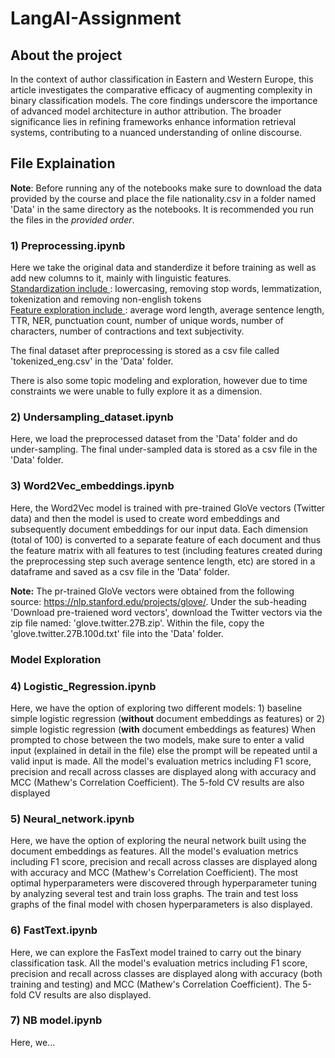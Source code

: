 # LangAI-Assignment
## About the project
In the context of author classification in Eastern and Western Europe, this article investigates the comparative efficacy of augmenting complexity in binary classification models. The core findings underscore the importance of advanced model architecture in author attribution. The broader significance lies in refining frameworks enhance information retrieval systems, contributing to a nuanced understanding of online discourse.

## File Explaination
 **Note**: Before running any of the notebooks make sure to download the data provided by the course and place the file nationality.csv in a folder named 'Data' in the same directory as the notebooks. It is recommended you run the files in the *provided order*.

### 1) Preprocessing.ipynb 
Here we take the original data and standerdize it before training as well as add new columns to it, mainly with linguistic features.\
<ins> Standardization include </ins> : lowercasing, removing stop words, lemmatization, tokenization and removing non-english tokens\
<ins> Feature exploration include </ins> : average word length, average sentence length, TTR, NER, punctuation count, number of unique words, number of characters, number of contractions and text subjectivity.

The final dataset after preprocessing is stored as a csv file called 'tokenized_eng.csv' in the 'Data' folder.

There is also some topic modeling and exploration, however due to time constraints we were unable to fully explore it as a dimension.

### 2) Undersampling_dataset.ipynb
Here, we load the preprocessed dataset from the 'Data' folder and do under-sampling. The final under-sampled data is stored as a csv file in the 'Data' folder. 

### 3) Word2Vec_embeddings.ipynb
Here, the Word2Vec model is trained with pre-trained GloVe vectors (Twitter data) and then the model is used to create word embeddings and 
subsequently document embeddings for our input data. Each dimension (total of 100) is converted to a separate feature of each document and thus
the feature matrix with all features to test (including features created during the preprocessing step such average sentence length, etc) are stored in a dataframe
and saved as a csv file in the 'Data' folder. 

**Note:** The pr-trained GloVe vectors were obtained from the following source: https://nlp.stanford.edu/projects/glove/. Under the sub-heading 'Download pre-traiened word vectors',
download the Twitter vectors via the zip file named: 'glove.twitter.27B.zip'. Within the file, copy the 'glove.twitter.27B.100d.txt' file into the 
'Data' folder.

### Model Exploration

### 4) Logistic_Regression.ipynb
Here, we have the option of exploring two different models: 1) baseline simple logistic regression (**without** document embeddings as features) or 2) simple logistic regression (**with** document embeddings as features) 
When prompted to chose between the two models, make sure to enter a valid input (explained in detail in the file) else the prompt will be repeated until a valid input is made.
All the model's evaluation metrics including F1 score, precision and recall across classes are displayed along with accuracy and MCC (Mathew's Correlation Coefficient). The 5-fold CV results are also displayed

### 5) Neural_network.ipynb
Here, we have the option of exploring the neural network built using the document embeddings as features. All the model's evaluation metrics including F1 score, precision and recall across classes are displayed 
along with accuracy and MCC (Mathew's Correlation Coefficient). The most optimal hyperparameters were discovered through hyperparameter tuning by analyzing several test and train loss graphs. The train and test loss graphs of the final model with chosen hyperparameters 
is also displayed. 

### 6) FastText.ipynb
Here, we can explore the FasText model trained to carry out the binary classification task. All the model's evaluation metrics including F1 score, precision and recall across classes are displayed 
along with accuracy (both training and testing) and MCC (Mathew's Correlation Coefficient). The 5-fold CV results are also displayed.

### 7) NB model.ipynb
Here, we...
